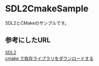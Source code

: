 # SDL2CmakeSample
SDL2とCMakeのサンプルです。

## 参考にしたURL
[SDL2](https://github.com/libsdl-org/SDL)<br>
[cmake で依存ライブラリをダウンロードする](https://qiita.com/ousttrue/items/4fa7a786a6c51e9f11f0#sdl2-%E3%81%A8-freetype)
